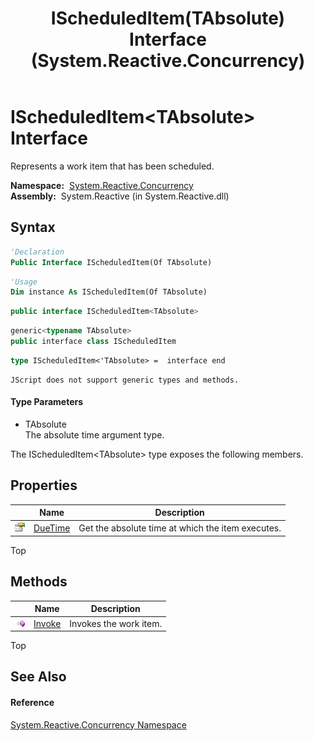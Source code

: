 ﻿---
title: IScheduledItem(TAbsolute) Interface (System.Reactive.Concurrency)
TOCTitle: IScheduledItem(TAbsolute) Interface
ms:assetid: T:System.Reactive.Concurrency.IScheduledItem`1
ms:mtpsurl: https://msdn.microsoft.com/en-us/library/Hh229771(v=VS.103)
ms:contentKeyID: 36069443
ms.date: 06/28/2011
mtps_version: v=VS.103
f1_keywords:
- System.Reactive.Concurrency.IScheduledItem`1
dev_langs:
- CSharp
- JScript
- VB
- FSharp
- c++
---

# IScheduledItem\<TAbsolute\> Interface

Represents a work item that has been scheduled.

**Namespace:**  [System.Reactive.Concurrency](hh229042\(v=vs.103\).md)  
**Assembly:**  System.Reactive (in System.Reactive.dll)

## Syntax

``` vb
'Declaration
Public Interface IScheduledItem(Of TAbsolute)
```

``` vb
'Usage
Dim instance As IScheduledItem(Of TAbsolute)
```

``` csharp
public interface IScheduledItem<TAbsolute>
```

``` c++
generic<typename TAbsolute>
public interface class IScheduledItem
```

``` fsharp
type IScheduledItem<'TAbsolute> =  interface end
```

``` jscript
JScript does not support generic types and methods.
```

#### Type Parameters

  - TAbsolute  
    The absolute time argument type.

The IScheduledItem\<TAbsolute\> type exposes the following members.

## Properties

<table>
<thead>
<tr class="header">
<th> </th>
<th>Name</th>
<th>Description</th>
</tr>
</thead>
<tbody>
<tr class="odd">
<td><img src="images\Hh211972.pubproperty(en-us,VS.103).gif" title="Public property" alt="Public property" /></td>
<td><a href="hh229819(v=vs.103).md">DueTime</a></td>
<td>Get the absolute time at which the item executes.</td>
</tr>
</tbody>
</table>

Top

## Methods

<table>
<thead>
<tr class="header">
<th> </th>
<th>Name</th>
<th>Description</th>
</tr>
</thead>
<tbody>
<tr class="odd">
<td><img src="images\Hh303103.pubmethod(en-us,VS.103).gif" title="Public method" alt="Public method" /></td>
<td><a href="hh212078(v=vs.103).md">Invoke</a></td>
<td>Invokes the work item.</td>
</tr>
</tbody>
</table>

Top

## See Also

#### Reference

[System.Reactive.Concurrency Namespace](hh229042\(v=vs.103\).md)

